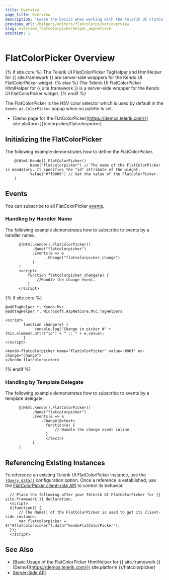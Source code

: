 ```yaml
---
title: Overview
page_title: Overview
description: "Learn the basics when working with the Telerik UI FlatColorPicker component for {{ site.framework }}."
previous_url: /helpers/editors/flatcolorpicker/overview
slug: overview_flatcolorpickerhelper_aspnetcore
position: 1
---
```


# FlatColorPicker Overview

{% if site.core %}
The Telerik UI FlatColorPicker TagHelper and HtmlHelper for {{ site.framework }} are server-side wrappers for the Kendo UI FlatColorPicker widget.
{% else %}
The Telerik UI FlatColorPicker HtmlHelper for {{ site.framework }} is a server-side wrapper for the Kendo UI FlatColorPicker widget.
{% endif %}

The FlatColorPicker is the HSV color selector which is used by default in the `kendo.ui.ColorPicker` popup when no palette is set.

* [Demo page for the FlatColorPicker](https://demos.telerik.com/{{ site.platform }}/colorpicker/flatcolorpicker)

## Initializing the FlatColorPicker

The following example demonstrates how to define the FlatColorPicker.

```HtmlHelper
    @(Html.Kendo().FlatColorPicker()
          .Name("flatcolorpicker") // The name of the FlatColorPicker is mandatory. It specifies the "id" attribute of the widget.
          .Value("#ff0000") // Set the value of the FlatColorPicker.
    )
```

## Events

You can subscribe to all FlatColorPicker [events](/api/flatcolorpicker).

### Handling by Handler Name

The following example demonstrates how to subscribe to events by a handler name.

```HtmlHelper
      @(Html.Kendo().FlatColorPicker()
            .Name("flatcolorpicker")
            .Events(e => e
                  .Change("flatcolorpicker_change")
            )
      )
      <script>
          function flatcolorpicker_change(e) {
              //Handle the change event.
          }
      </script>
```
{% if site.core %}
```TagHelper
@addTagHelper *, Kendo.Mvc
@addTagHelper *, Microsoft.AspNetCore.Mvc.TagHelpers

<script>
        function change(e) {
             console.log("Change in picker #" + this.element.attr("id") + " :: " + e.value);
        }
</script>

<kendo-flatcolorpicker name="flatColorPicker" value="#00f" on-change="change">
</kendo-flatcolorpicker>
```
{% endif %}

### Handling by Template Delegate

The following example demonstrates how to subscribe to events by a template delegate.

```HtmlHelper
      @(Html.Kendo().FlatColorPicker()
            .Name("flatcolorpicker")
            .Events(e => e
                .Change(@<text>
                  function(e) {
                      // Handle the change event inline.
                  }
                  </text>)
            )
      )
```

## Referencing Existing Instances

To reference an existing Telerik UI FlatColorPicker instance, use the [`jQuery.data()`](https://api.jquery.com/jQuery.data/) configuration option. Once a reference is established, use the [FlatColorPicker client-side API](https://docs.telerik.com/kendo-ui/api/javascript/ui/flatcolorpicker#methods) to control its behavior.

      // Place the following after your Telerik UI FlatColorPicker for {{ site.framework }} declaration.
      <script>
      $(function() {
          // The Name() of the FlatColorPicker is used to get its client-side instance.
          var flatcolorpicker = $("#flatcolorpicker").data("kendoFlatColorPicker");
      });
      </script>

## See Also

* [Basic Usage of the FlatColorPicker HtmlHelper for {{ site.framework }} (Demo)](https://demos.telerik.com/{{ site.platform }}/flatcolorpicker)
* [Server-Side API](/api/flatcolorpicker)
